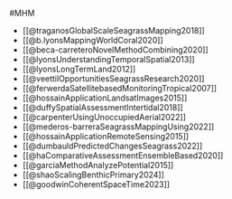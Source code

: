 #MHM 

- [[@traganosGlobalScaleSeagrassMapping2018]]
- [[@b.lyonsMappingWorldCoral2020]]
- [[@beca-carreteroNovelMethodCombining2020]]
- [[@lyonsUnderstandingTemporalSpatial2013]]
- [[@lyonsLongTermLand2012]]
- [[@veettilOpportunitiesSeagrassResearch2020]]
- [[@ferwerdaSatellitebasedMonitoringTropical2007]]
- [[@hossainApplicationLandsatImages2015]]
- [[@duffySpatialAssessmentIntertidal2018]]
- [[@carpenterUsingUnoccupiedAerial2022]]
- [[@mederos-barreraSeagrassMappingUsing2022]]
- [[@hossainApplicationRemoteSensing2015]]
- [[@dumbauldPredictedChangesSeagrass2022]]
- [[@haComparativeAssessmentEnsembleBased2020]]
- [[@garciaMethodAnalyzePotential2015]]
- [[@shaoScalingBenthicPrimary2024]]
- [[@goodwinCoherentSpaceTime2023]]
